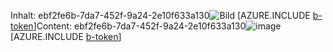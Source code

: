 <span data-ttu-id="5c2bf-101">Inhalt: ebf2fe6b-7da7-452f-9a24-2e10f633a130![Bild](3358360d-dd62-4449-a922-5f19f7c3562c.png)
[AZURE.INCLUDE [b-token](2c8f6573-fae1-45c2-a756-effb40fa20e0.md)]</span><span class="sxs-lookup"><span data-stu-id="5c2bf-101">Content: ebf2fe6b-7da7-452f-9a24-2e10f633a130![image](3358360d-dd62-4449-a922-5f19f7c3562c.png)
[AZURE.INCLUDE [b-token](2c8f6573-fae1-45c2-a756-effb40fa20e0.md)]</span></span>
